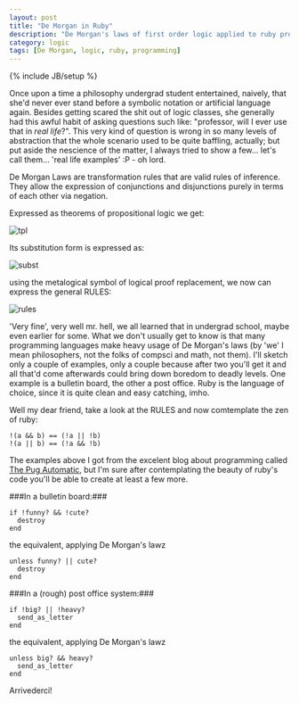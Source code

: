 ```yaml
---
layout: post
title: "De Morgan in Ruby"
description: "De Morgan's laws of first order logic applied to ruby programming language"
category: logic
tags: [De Morgan, logic, ruby, programming]
---
```

{% include JB/setup %}



Once upon a time a philosophy undergrad student  entertained, naively, that she'd never ever stand before a symbolic notation or artificial language again. Besides getting scared the shit out of logic classes, she generally had this awful habit of asking questions such like: "professor, will I ever use that in *real life*?". This very kind of question is wrong in so many levels of abstraction that the whole scenario used to be quite baffling, actually; but put aside the nescience of the matter, I always tried to show a few... let's call them... 'real life examples' :P - oh lord. 

De Morgan Laws are transformation rules that are valid rules of inference. They allow the expression of conjunctions and disjunctions purely in terms of each other via negation.

Expressed as theorems of propositional logic we get:

![tpl](https://dl.dropboxusercontent.com/u/5666518/1st.jpg)


Its substitution form is expressed as:

![subst](https://dl.dropboxusercontent.com/u/5666518/2nd.jpg)

using the metalogical symbol of logical proof replacement, we now can express the general RULES:

![rules](https://dl.dropboxusercontent.com/u/5666518/3rd.jpg)
 

'Very fine', very well mr. hell, we all learned that in  undergrad school, maybe even earlier for some. What we don't usually get to know is that many programming languages make heavy usage of De Morgan's laws (by 'we' I mean philosophers, not the  folks of compsci and math, not them). I'll sketch only a couple of examples, only a couple because after two you'll get it and all that'd come afterwards could bring down boredom to deadly levels.  One example is a bulletin board, the other a post office. Ruby is the language of choice, since it is quite clean and easy catching, imho. 

Well my dear friend, take a look at the RULES and now comtemplate the zen of ruby:

    !(a && b) == (!a || !b)
    !(a || b) == (!a && !b)

The examples above I got from the excelent blog about programming called [The Pug Automatic](http://thepugautomatic.com/2012/09/de-morgans-laws-in-programming/), but I'm sure after contemplating the beauty of ruby's code you'll be able to create at least a few more.

###In a bulletin board:###

    if !funny? && !cute?
      destroy
    end

the equivalent, applying De Morgan's lawz

    unless funny? || cute?
      destroy
    end

###In a (rough) post office system:###

    if !big? || !heavy?
      send_as_letter
    end

the equivalent, applying De Morgan's lawz

    unless big? && heavy?
      send_as_letter
    end


Arrivederci!


